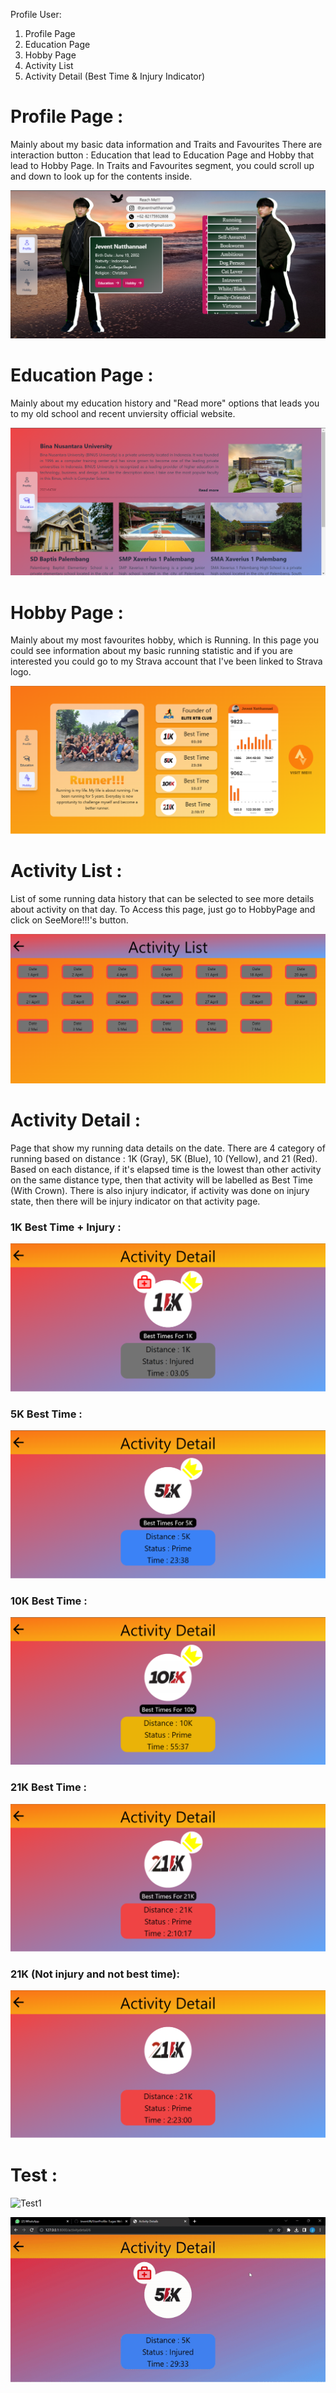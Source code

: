 Profile User:
1. Profile Page
2. Education Page
3. Hobby Page
4. Activity List
5. Activity Detail (Best Time & Injury Indicator)

<h1 class="text-gray-800 font-bold text-2xl my-2">Profile Page :</h1>
Mainly about my basic data information and Traits and Favourites
There are interaction button : Education that lead to Education Page and Hobby that lead to Hobby Page. In Traits and Favourites segment, you could scroll up and down to look up for the contents inside.

![ProfilePage](https://github.com/JeventJN/UserProfile/blob/main/public/Assets/ProfilePage.png)

<h1 class="text-gray-800 font-bold text-2xl my-2">Education Page :</h1>
Mainly about my education history and "Read more" options that leads you to my old school and recent unviersity official website.

![EducationPage](https://github.com/JeventJN/UserProfile/blob/main/public/Assets/EducationPage.png)

<h1 class="text-gray-800 font-bold text-2xl my-2">Hobby Page : </h1>
Mainly about my most favourites hobby, which is Running. In this page you could see information about my basic running statistic and if you are interested you could go to my Strava account that I've been linked to Strava logo.

![HobbyPage](https://github.com/JeventJN/UserProfile/blob/main/public/Assets/HobbyPage.png)

<h1 class="text-gray-800 font-bold text-2xl my-2">Activity List : </h1>
List of some running data history that can be selected to see more details about activity on that day. To Access this page, just go to HobbyPage and click on SeeMore!!!'s button.

![ActivityList](https://github.com/JeventJN/UserProfile/blob/main/public/Assets/AcitvityList.png)

<h1 class="text-gray-800 font-bold text-2xl my-2">Activity Detail : </h1>
Page that show my running data details on the date. There are 4 category of running based on distance : 1K (Gray), 5K (Blue), 10 (Yellow), and 21 (Red). Based on each distance, if it's elapsed time is the lowest than other activity on the same distance type, then that activity will be labelled as Best Time (With Crown). There is also injury indicator, if activity was done on injury state, then there will be injury indicator on that activity page.

<h3 class="text-gray-800 text-2xl my-2">1K Best Time + Injury : </h3>

![ActivityDetail1](https://github.com/JeventJN/UserProfile/blob/main/public/Assets/ActivityDetails1KPB.png)

<h3 class="text-gray-800 text-2xl my-2">5K Best Time : </h3>

![ActivityDetail2](https://github.com/JeventJN/UserProfile/blob/main/public/Assets/ActivityDetails5KPB.png)

<h3 class="text-gray-800 text-2xl my-2">10K Best Time : </h3>

![ActivityDetail3](https://github.com/JeventJN/UserProfile/blob/main/public/Assets/ActivityDetails10KPB.png)

<h3 class="text-gray-800 text-2xl my-2">21K Best Time : </h3>

![ActivityDetail4](https://github.com/JeventJN/UserProfile/blob/main/public/Assets/ActivityDetails21KPB.png)

<h3 class="text-gray-800 text-2xl my-2">21K (Not injury and not best time): </h3>

![ActivityDetail5](https://github.com/JeventJN/UserProfile/blob/main/public/Assets/ActivityDetails21K.png)

<h1 class="text-gray-800 font-bold text-2xl my-2">Test :</h1>

![Test1](https://github.com/JeventJN/UserProfile/blob/main/public/Assets/Test1.gif)

![Test2](https://github.com/JeventJN/UserProfile/blob/main/public/Assets/Test2.gif)


